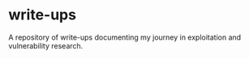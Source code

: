 # write-ups

A repository of write-ups documenting my journey in exploitation and vulnerability research.

